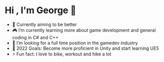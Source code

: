 # Hi , I'm George 👋 
- 🎯 Currently aiming to be better
- 🎮 I’m currently learning more about game development and general coding in C# and C++
- 📰 I’m looking for a full time position in the gamedev industry
- 🥅 2022 Goals: Become more proficient in Unity and start learning UE5
- ⚡ Fun fact: I love to bike, workout and hike a lot
